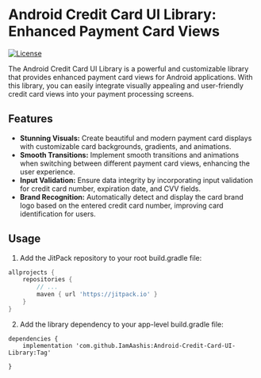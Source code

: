 # Android Credit Card UI Library: Enhanced Payment Card Views

[![License](https://img.shields.io/badge/License-MIT-blue.svg)](https://opensource.org/licenses/MIT)

The Android Credit Card UI Library is a powerful and customizable library that provides enhanced payment card views for Android applications. With this library, you can easily integrate visually appealing and user-friendly credit card views into your payment processing screens.

## Features

- **Stunning Visuals:** Create beautiful and modern payment card displays with customizable card backgrounds, gradients, and animations.
- **Smooth Transitions:** Implement smooth transitions and animations when switching between different payment card views, enhancing the user experience.
- **Input Validation:** Ensure data integrity by incorporating input validation for credit card number, expiration date, and CVV fields.
- **Brand Recognition:** Automatically detect and display the card brand logo based on the entered credit card number, improving card identification for users.

## Usage

1. Add the JitPack repository to your root build.gradle file:

```groovy
allprojects {
    repositories {
        // ...
        maven { url 'https://jitpack.io' }
    }
}
```

2. Add the library dependency to your app-level build.gradle file:

```
dependencies {
    implementation 'com.github.IamAashis:Android-Credit-Card-UI-Library:Tag'

}
```

